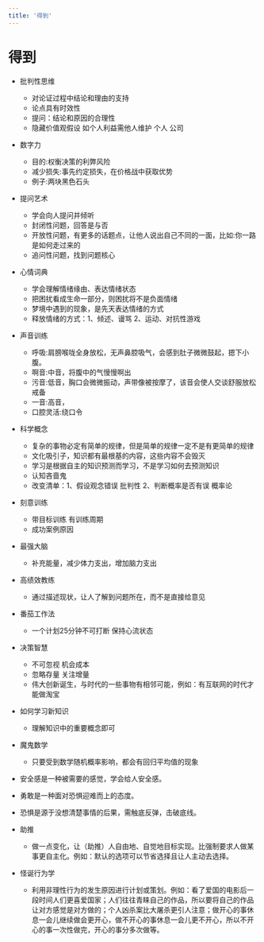 ```yaml
---
title: '得到'
---
```


# 得到

- 批判性思维
  + 对论证过程中结论和理由的支持
  + 论点具有时效性
  + 提问：结论和原因的合理性
  + 隐藏价值观假设 如个人利益需他人维护 个人 公司

- 数字力
  + 目的:权衡决策的利弊风险
  + 减少损失:事先约定损失，在价格战中获取优势
  + 例子:两块黑色石头

- 提问艺术
  + 学会向人提问并倾听
  + 封闭性问题，回答是与否
  + 开放性问题，有更多的话题点，让他人说出自己不同的一面，比如:你一路是如何走过来的
  + 追问性问题，找到问题核心

- 心情词典
  + 学会理解情绪缘由、表达情绪状态
  + 把困扰看成生命一部分，则困扰将不是负面情绪
  + 梦境中遇到的现象，是先天表达情绪的方式
  + 释放情绪的方式：1、倾述、谩骂 2、运动、对抗性游戏

- 声音训练
  + 呼吸:肩膀喉咙全身放松，无声鼻腔吸气，会感到肚子微微鼓起，摁下小腹。
  + 啊音:中音，将腹中的气慢慢啊出
  + 污音:低音，胸口会微微振动，声带像被按摩了，该音会使人交谈舒服放松戒备
  + 一音:高音，
  + 口腔灵活:绕口令

- 科学概念
  + 复杂的事物必定有简单的规律，但是简单的规律一定不是有更简单的规律
  + 文化吸引子，知识都有最根基的内容，这些内容不会毁灭
  + 学习是根据自主的知识预测而学习，不是学习如何去预测知识
  + 认知吝啬鬼
  + 改变清单：1、假设观念错误 批判性 2、判断概率是否有误 概率论

- 刻意训练
  + 带目标训练 有训练周期
  + 成功案例原因

- 最强大脑
  + 补充能量，减少体力支出，增加脑力支出

- 高绩效教练
  + 通过描述现状，让人了解到问题所在，而不是直接给意见

- 番茄工作法
  + 一个计划25分钟不可打断 保持心流状态

- 决策智慧
  + 不可忽视 机会成本
  + 忽略存量 关注增量
  + 伟大创新诞生，与时代的一些事物有相邻可能，例如：有互联网的时代才能做淘宝

- 如何学习新知识
  + 理解知识中的重要概念即可

- 魔鬼数学
  + 只要受到数学随机概率影响，都会有回归平均值的现象

- 安全感是一种被需要的感觉，学会给人安全感。
- 勇敢是一种面对恐惧迎难而上的态度。
- 恐惧是源于没想清楚事情的后果，需触底反弹，击破底线。

- 助推
  + 做一点变化，让（助推）人自由地、自觉地目标实现。比强制要求人做某事更自主化。例如：默认的选项可以节省选择且让人主动去选择。

- 怪诞行为学
  + 利用非理性行为的发生原因进行计划或策划。例如：看了爱国的电影后一段时间人们更喜爱国家；人们往往青睐自己的作品，所以要将自己的作品让对方感觉是对方做的；个人凶杀案比大屠杀更引人注意；做开心的事休息一会儿继续做会更开心，做不开心的事休息一会儿更不开心，所以不开心的事一次性做完，开心的事分多次做等。
